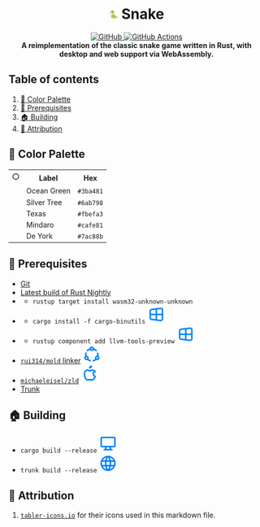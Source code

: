 <div align="center">
    <h1>
        <img src="./static/icon.png" width="18" height="18" alt="" />
        Snake
    </h1>
    <a href="https://git.exst.fun/snake">
        <img src="https://img.shields.io/github/stars/eexsty/snake?colorA=1e1e28&colorB=1187c9&style=for-the-badge&logo=github" alt="GitHub" />
    </a>
    <a href="https://git.exst.fun/snake/actions/workflows/rust.yml">
        <img src="https://img.shields.io/github/workflow/status/eexsty/snake/Rust%20CI%20with%20Cargo?colorA=1e1e28&colorB=1187c9&label=Rust&style=for-the-badge&logo=rust" alt="GitHub Actions" />
    </a>
    <br/>
    <strong>A reimplementation of the classic snake game written in Rust, with desktop and web support via WebAssembly.</strong>
</div>


## Table of contents

1. [🎨 Color Palette](#-color-palette)
2. [🚴 Prerequisites](#-prerequisites)
3. [🏠 Building](#-building)
4. [🔗 Attribution](#-attribution)


## 🎨 Color Palette

<table>
    <tr>
        <th>⚪</th>
        <th>Label</th>
        <th>Hex</th>
    </tr>
    <tr>
        <td><img src="https://readme-swatches.vercel.app/3ba481?style=circle" alt="" /></td>
        <td>Ocean Green</td>
        <td><code>#3ba481</code></td>
    </tr>
    <tr>
        <td><img src="https://readme-swatches.vercel.app/6ab798?style=circle" alt="" /></td>
        <td>Silver Tree</td>
        <td><code>#6ab798</code></td>
    </tr>
    <tr>
        <td><img src="https://readme-swatches.vercel.app/fbefa3?style=circle" alt="" /></td>
        <td>Texas</td>
        <td><code>#fbefa3</code></td>
    </tr>
    <tr>
        <td><img src="https://readme-swatches.vercel.app/cafe81?style=circle" alt="" /></td>
        <td>Mindaro</td>
        <td><code>#cafe81</code></td>
    </tr>
    <tr>
        <td><img src="https://readme-swatches.vercel.app/7ac88b?style=circle" alt="" /></td>
        <td>De York</td>
        <td><code>#7ac88b</code></td>
    </tr>
</table>


## 🚴 Prerequisites

* [Git][git]
* [Latest build of Rust Nightly][rustup]
* * `rustup target install wasm32-unknown-unknown`
* * `cargo install -f cargo-binutils` ![](./readme/windows-blue.svg)
* * `rustup component add llvm-tools-preview` ![](./readme/windows-blue.svg)
* [`rui314/mold` linker][mold] ![](./readme/ubuntu-blue.svg)
* [`michaeleisel/zld`][zld] ![](./readme/apple-blue.svg)
* [Trunk][trunk]


## 🏠 Building

* `cargo build --release` ![](./readme/desktop-blue.svg)
* `trunk build --release` ![](./readme/web-blue.svg)


## 🔗 Attribution

1. [`tabler-icons.io`](https://tabler-icons.io) for their icons used in this markdown file.


[git]: https://git-scm.com/
[rustup]: https://rustup.rs
[trunk]: https://trunkrs.dev
[mold]: https://github.com/rui314/mold
[zld]: https://github.com/michaeleisel/zld